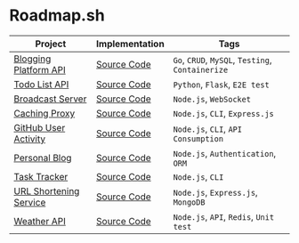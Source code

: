 # Roadmap.sh

| Project                                                                      | Implementation                                                         | Tags                                             |
| ---------------------------------------------------------------------------- | ---------------------------------------------------------------------- | ------------------------------------------------ |
| [Blogging Platform API](https://roadmap.sh/projects/blogging-platform-api)   | [Source Code](./Backend-Projects/Beginner/Blogging-Platform-API/)      | `Go`, `CRUD`, `MySQL`, `Testing`, `Containerize` |
| [Todo List API](https://roadmap.sh/projects/todo-list-api)                   | [Source Code](./Backend-Projects/Beginner/Todo-List-API/)              | `Python`, `Flask`, `E2E test`                    |
| [Broadcast Server](https://roadmap.sh/projects/broadcast-server)             | [Source Code](./Backend-Projects/Intermediate/Broadcast-Server/)       | `Node.js`, `WebSocket`                           |
| [Caching Proxy](https://roadmap.sh/projects/caching-server)                  | [Source Code](./Backend-Projects/Intermediate/Caching-Proxy/)          | `Node.js`, `CLI`, `Express.js`                   |
| [GitHub User Activity](https://roadmap.sh/projects/github-user-activity)     | [Source Code](./Backend-Projects/Beginner/GitHub-User-Activity/)       | `Node.js`, `CLI`, `API Consumption`              |
| [Personal Blog](https://roadmap.sh/projects/personal-blog)                   | [Source Code](./Backend-Projects/Beginner/Personal-Blog/)              | `Node.js`, `Authentication`, `ORM`               |
| [Task Tracker](https://roadmap.sh/projects/task-tracker)                     | [Source Code](./Backend-Projects/Beginner/Task-Tracker/)               | `Node.js`, `CLI`                                 |
| [URL Shortening Service](https://roadmap.sh/projects/url-shortening-service) | [Source Code](./Backend-Projects/Intermediate/URL-Shortening-Service/) | `Node.js`, `Express.js`, `MongoDB`               |
| [Weather API](https://roadmap.sh/projects/weather-api-wrapper-service)       | [Source Code](./Backend-Projects/Beginner/Weather-API/)                | `Node.js`, `API`, `Redis`, `Unit test`           |
